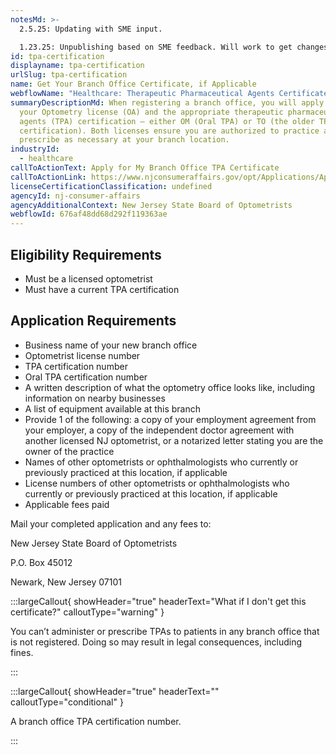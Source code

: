 ```yaml
---
notesMd: >-
  2.5.25: Updating with SME input.

  1.23.25: Unpublishing based on SME feedback. Will work to get changes made and sent back to SME.
id: tpa-certification
displayname: tpa-certification
urlSlug: tpa-certification
name: Get Your Branch Office Certificate, if Applicable
webflowName: "Healthcare: Therapeutic Pharmaceutical Agents Certificate"
summaryDescriptionMd: When registering a branch office, you will apply for both
  your Optometry license (OA) and the appropriate therapeutic pharmaceutical
  agents (TPA) certification — either OM (Oral TPA) or TO (the older TPA
  certification). Both licenses ensure you are authorized to practice and
  prescribe as necessary at your branch location.
industryId:
  - healthcare
callToActionText: Apply for My Branch Office TPA Certificate
callToActionLink: https://www.njconsumeraffairs.gov/opt/Applications/Application-for-Branch-Office-Certificate.pdf
licenseCertificationClassification: undefined
agencyId: nj-consumer-affairs
agencyAdditionalContext: New Jersey State Board of Optometrists
webflowId: 676af48dd68d292f119363ae
---
```


## Eligibility Requirements

- Must be a licensed optometrist
- Must have a current TPA certification

## Application Requirements

- Business name of your new branch office
- Optometrist license number
- TPA certification number
- Oral TPA certification number
- A written description of what the optometry office looks like, including information on nearby businesses
- A list of equipment available at this branch
- Provide 1 of the following: a copy of your employment agreement from your employer, a copy of the independent doctor agreement with another licensed NJ optometrist, or a notarized letter stating you are the owner of the practice
- Names of other optometrists or ophthalmologists who currently or previously practiced at this location, if applicable
- License numbers of other optometrists or ophthalmologists who currently or previously practiced at this location, if applicable
- Applicable fees paid

Mail your completed application and any fees to:

New Jersey State Board of Optometrists

P.O. Box 45012

Newark, New Jersey 07101

:::largeCallout{ showHeader="true" headerText="What if I don't get this certificate?" calloutType="warning" }

You can’t administer or prescribe TPAs to patients in any branch office that is not registered. Doing so may result in legal consequences, including fines.

:::

:::largeCallout{ showHeader="true" headerText="" calloutType="conditional" }

A branch office TPA certification number.

:::
